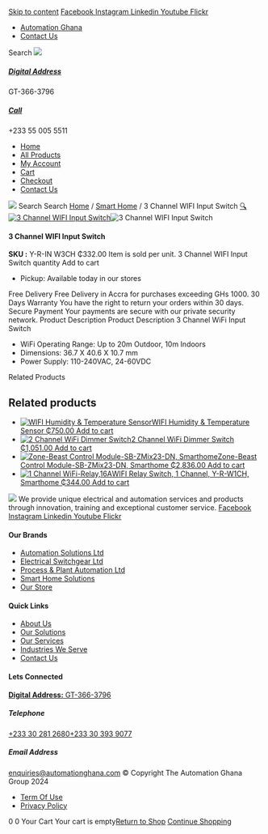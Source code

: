 [Skip to content](https://store.automationghana.com/product/3-channel-wifi-input-switch/#content)
[ Facebook ](https://www.facebook.com/automationgh/) [ Instagram ](https://www.instagram.com/automationgh/) [ Linkedin ](https://www.linkedin.com/company/the-automation-ghana-limited/) [ Youtube ](https://www.youtube.com/channel/UCurrRDUSm5oIW39VXjn1u0w) [ Flickr ](https://www.flickr.com/photos/181794037@N07/)
  * [ Automation Ghana ](https://automationghana.com)
  * [ Contact Us ](https://store.automationghana.com/contact/)


Search
[ ![](https://store.automationghana.com/wp-content/uploads/2024/04/Website-TAGG-Logo-BLUE.png) ](https://store.automationghana.com/)
[ ](https://maps.app.goo.gl/m4xeaagWCNbLk4jM6)
#####  [ Digital Address ](https://maps.app.goo.gl/m4xeaagWCNbLk4jM6)
GT-366-3796 
[ ](tel:+233550055511)
#####  [ Call ](tel:+233550055511)
+233 55 005 5511 
  * [Home](https://store.automationghana.com/)
  * [All Products](https://store.automationghana.com/shop/)
  * [My Account](https://store.automationghana.com/my-account/)
  * [Cart](https://store.automationghana.com/cart/)
  * [Checkout](https://store.automationghana.com/checkout/)
  * [Contact Us](https://store.automationghana.com/contact/)


[![](https://store.automationghana.com/wp-content/uploads/2024/04/AutomationGhana_logo_white.png)](https://store.automationghana.com)
Search
Search
[Home](https://store.automationghana.com) / [Smart Home](https://store.automationghana.com/product-category/smart-home/) / 3 Channel WIFI Input Switch
[🔍](https://store.automationghana.com/product/3-channel-wifi-input-switch/)
[![3 Channel WIFI Input Switch](https://store.automationghana.com/wp-content/uploads/2021/10/3-Channel-WIFI-Input-Switch.jpg)](https://store.automationghana.com/wp-content/uploads/2021/10/3-Channel-WIFI-Input-Switch.jpg)![3 Channel WIFI Input Switch](https://store.automationghana.com/wp-content/uploads/2021/10/3-Channel-WIFI-Input-Switch.jpg)
####  3 Channel WIFI Input Switch 
**SKU :** Y-R-IN W3CH 
₵332.00
Item is sold per unit.
3 Channel WIFI Input Switch quantity
Add to cart
  * Pickup: Available today in our stores


Free Delivery 
Free Delivery in Accra for purchases exceeding GHs 1000. 
30 Days Warranty 
You have the right to return your orders within 30 days. 
Secure Payment 
Your payments are secure with our private security network. 
Product Description
Product Description
3 Channel WiFi Input Switch 
  * WiFi Operating Range: Up to 20m Outdoor, 10m Indoors
  * Dimensions: 36.7 X 40.6 X 10.7 mm
  * Power Supply: 110-240VAC, 24-60VDC


Related Products 
## Related products
  * [![WIFI Humidity & Temperature Sensor](https://store.automationghana.com/wp-content/uploads/2021/10/WIFI-Humidity-Temperature-Sensor-300x300.jpg)WIFI Humidity & Temperature Sensor ₵750.00 ](https://store.automationghana.com/product/wifi-humidity-temperature-sensor/)
[Add to cart](https://store.automationghana.com/product/3-channel-wifi-input-switch/?add-to-cart=3580)
  * [![2 Channel WiFi Dimmer Switch](https://store.automationghana.com/wp-content/uploads/2021/10/image.thumb_.png.53d2d5bf0ada5ff3649de0faf116a756-300x300.png)2 Channel WiFi Dimmer Switch ₵1,051.00 ](https://store.automationghana.com/product/2-channel-wifi-dimmer-switch/)
[Add to cart](https://store.automationghana.com/product/3-channel-wifi-input-switch/?add-to-cart=3571)
  * [![Zone-Beast Control Module-SB-ZMix23-DN, Smarthome](https://store.automationghana.com/wp-content/uploads/2021/03/DSC0766_1600x1067dF7bb3gOp6MrT_600x600-300x300.jpg)Zone-Beast Control Module-SB-ZMix23-DN, Smarthome ₵2,836.00 ](https://store.automationghana.com/product/smarthome-digital-output-dimmer-module/)
[Add to cart](https://store.automationghana.com/product/3-channel-wifi-input-switch/?add-to-cart=3316)
  * [![1 Channel WiFi-Relay,16A](https://store.automationghana.com/wp-content/uploads/2021/03/shelly-1-wifi--300x300.png)WIFI Relay Switch, 1 Channel, Y-R-W1CH, Smarthome ₵344.00 ](https://store.automationghana.com/product/shelly-1/)
[Add to cart](https://store.automationghana.com/product/3-channel-wifi-input-switch/?add-to-cart=3254)


![](https://store.automationghana.com/wp-content/uploads/2024/04/AutomationGhana_logo_white.png)
We provide unique electrical and automation services and products through innovation, training and exceptional customer service.
[ Facebook ](https://www.facebook.com/automationgh/) [ Instagram ](https://www.instagram.com/automationgh/) [ Linkedin ](https://www.linkedin.com/company/the-automation-ghana-limited/) [ Youtube ](https://www.youtube.com/channel/UCurrRDUSm5oIW39VXjn1u0w) [ Flickr ](https://www.flickr.com/photos/181794037@N07/)
#### Our Brands
  * [ Automation Solutions Ltd ](https://store.automationghana.com/product/3-channel-wifi-input-switch/)
  * [ Electrical Switchgear Ltd ](https://store.automationghana.com/product/3-channel-wifi-input-switch/)
  * [ Process & Plant Automation Ltd ](https://store.automationghana.com/product/3-channel-wifi-input-switch/)
  * [ Smart Home Solutions ](https://store.automationghana.com/product/3-channel-wifi-input-switch/)
  * [ Our Store ](https://store.automationghana.com/product/3-channel-wifi-input-switch/)


#### Quick Links
  * [ About Us ](https://store.automationghana.com/product/3-channel-wifi-input-switch/)
  * [ Our Solutions ](https://store.automationghana.com/product/3-channel-wifi-input-switch/)
  * [ Our Services ](https://store.automationghana.com/product/3-channel-wifi-input-switch/)
  * [ Industries We Serve ](https://store.automationghana.com/product/3-channel-wifi-input-switch/)
  * [ Contact Us ](https://store.automationghana.com/product/3-channel-wifi-input-switch/)


#### Lets Connected
[**Digital Address:** GT-366-3796](https://maps.app.goo.gl/m4xeaagWCNbLk4jM6)
#####  Telephone 
[ +233 30 281 2680](tel:+233302812680)[+233 30 393 9077](https://store.automationghana.com/product/3-channel-wifi-input-switch/+233303939077)
#####  Email Address 
enquiries@automationghana.com 
© Copyright The Automation Ghana Group 2024
  * [ Term Of Use ](https://store.automationghana.com/product/3-channel-wifi-input-switch/)
  * [ Privacy Policy ](https://store.automationghana.com/product/3-channel-wifi-input-switch/)


0
0
Your Cart
Your cart is empty[Return to Shop](https://store.automationghana.com/shop/)
[Continue Shopping](https://store.automationghana.com/product/3-channel-wifi-input-switch/)
